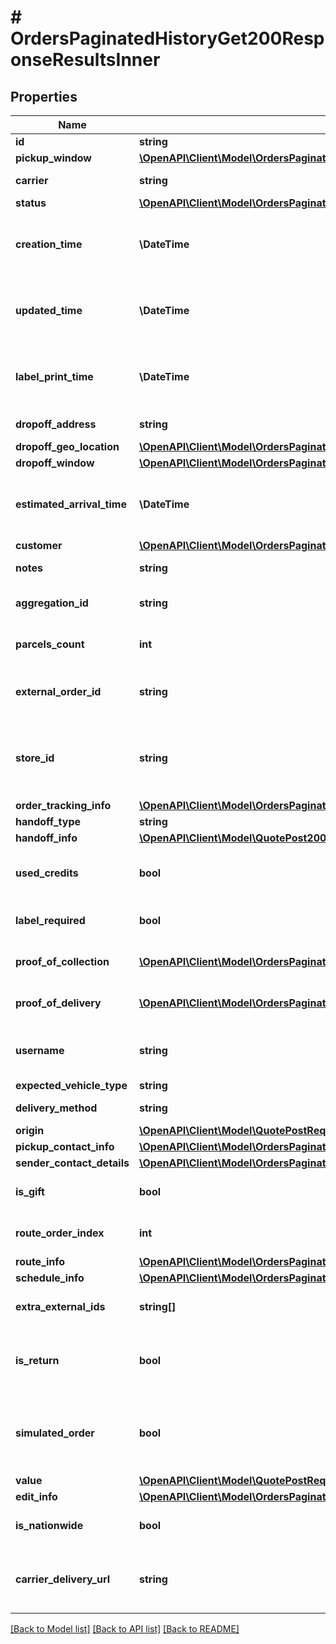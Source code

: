 # # OrdersPaginatedHistoryGet200ResponseResultsInner

## Properties

Name | Type | Description | Notes
------------ | ------------- | ------------- | -------------
**id** | **string** | The order ID |
**pickup_window** | [**\OpenAPI\Client\Model\OrdersPaginatedHistoryGet200ResponseResultsInnerPickupWindow**](OrdersPaginatedHistoryGet200ResponseResultsInnerPickupWindow.md) |  |
**carrier** | **string** | The carrier name |
**status** | [**\OpenAPI\Client\Model\OrdersPaginatedHistoryGet200ResponseResultsInnerStatus**](OrdersPaginatedHistoryGet200ResponseResultsInnerStatus.md) |  |
**creation_time** | **\DateTime** | The order original creation time in ISO8601 format |
**updated_time** | **\DateTime** | The order last update time in ISO8601 format | [optional]
**label_print_time** | **\DateTime** | The last time a label was printed in ISO8601 format | [optional]
**dropoff_address** | **string** | The dropoff address |
**dropoff_geo_location** | [**\OpenAPI\Client\Model\OrdersPaginatedHistoryGet200ResponseResultsInnerDropoffGeoLocation**](OrdersPaginatedHistoryGet200ResponseResultsInnerDropoffGeoLocation.md) |  | [optional]
**dropoff_window** | [**\OpenAPI\Client\Model\OrdersPaginatedHistoryGet200ResponseResultsInnerPickupWindow**](OrdersPaginatedHistoryGet200ResponseResultsInnerPickupWindow.md) |  | [optional]
**estimated_arrival_time** | **\DateTime** | The estimated arrival time in ISO8601 format | [optional]
**customer** | [**\OpenAPI\Client\Model\OrdersPaginatedHistoryGet200ResponseResultsInnerCustomer**](OrdersPaginatedHistoryGet200ResponseResultsInnerCustomer.md) |  |
**notes** | **string** | The dropoff note | [optional]
**aggregation_id** | **string** | The aggregation ID |
**parcels_count** | **int** | The number of parcels in this order |
**external_order_id** | **string** | An external order ID attached to this order |
**store_id** | **string** | The ID of the e-commerce store for this order (if exists) | [optional]
**order_tracking_info** | [**\OpenAPI\Client\Model\OrdersPaginatedHistoryGet200ResponseResultsInnerOrderTrackingInfo**](OrdersPaginatedHistoryGet200ResponseResultsInnerOrderTrackingInfo.md) |  | [optional]
**handoff_type** | **string** |  |
**handoff_info** | [**\OpenAPI\Client\Model\QuotePost200ResponseDateProposalsInnerProposalsInnerProposalHandoffInfo**](QuotePost200ResponseDateProposalsInnerProposalsInnerProposalHandoffInfo.md) |  | [optional]
**used_credits** | **bool** | Whether credits were used to pay for this order |
**label_required** | **bool** | Whether label is required |
**proof_of_collection** | [**\OpenAPI\Client\Model\OrdersPaginatedHistoryGet200ResponseResultsInnerProofOfCollectionInner[]**](OrdersPaginatedHistoryGet200ResponseResultsInnerProofOfCollectionInner.md) | Proof of collection for an order | [optional]
**proof_of_delivery** | [**\OpenAPI\Client\Model\OrdersPaginatedHistoryGet200ResponseResultsInnerProofOfCollectionInner[]**](OrdersPaginatedHistoryGet200ResponseResultsInnerProofOfCollectionInner.md) | Proof of delivery for an order | [optional]
**username** | **string** | The name of the user who created the order | [optional]
**expected_vehicle_type** | **string** |  | [optional]
**delivery_method** | **string** | The delivery method |
**origin** | [**\OpenAPI\Client\Model\QuotePostRequestPickupInfoOneOf1InnerAddress**](QuotePostRequestPickupInfoOneOf1InnerAddress.md) |  |
**pickup_contact_info** | [**\OpenAPI\Client\Model\OrdersPaginatedHistoryGet200ResponseResultsInnerCustomer**](OrdersPaginatedHistoryGet200ResponseResultsInnerCustomer.md) |  | [optional]
**sender_contact_details** | [**\OpenAPI\Client\Model\OrdersPaginatedHistoryGet200ResponseResultsInnerSenderContactDetails**](OrdersPaginatedHistoryGet200ResponseResultsInnerSenderContactDetails.md) |  | [optional]
**is_gift** | **bool** | Whether this delivery is a gift | [optional] [default to false]
**route_order_index** | **int** | The index of the order in the route | [optional]
**route_info** | [**\OpenAPI\Client\Model\OrdersPaginatedHistoryGet200ResponseResultsInnerRouteInfo**](OrdersPaginatedHistoryGet200ResponseResultsInnerRouteInfo.md) |  | [optional]
**schedule_info** | [**\OpenAPI\Client\Model\OrdersPaginatedHistoryGet200ResponseResultsInnerScheduleInfo**](OrdersPaginatedHistoryGet200ResponseResultsInnerScheduleInfo.md) |  | [optional]
**extra_external_ids** | **string[]** | Additional external IDs for the order | [optional]
**is_return** | **bool** | Whether it is required to return back to the origin location | [optional]
**simulated_order** | **bool** | Whether this order is a simulated order (for testing/demo purposes) | [default to false]
**value** | [**\OpenAPI\Client\Model\QuotePostRequestParcelsInnerItemsListInnerValue**](QuotePostRequestParcelsInnerItemsListInnerValue.md) |  | [optional]
**edit_info** | [**\OpenAPI\Client\Model\OrdersPaginatedHistoryGet200ResponseResultsInnerEditInfo**](OrdersPaginatedHistoryGet200ResponseResultsInnerEditInfo.md) |  | [optional]
**is_nationwide** | **bool** | Whether it is a nationwide delivery | [optional]
**carrier_delivery_url** | **string** | The URL to find the delivery in the carrier (if exists) | [optional]

[[Back to Model list]](../../README.md#models) [[Back to API list]](../../README.md#endpoints) [[Back to README]](../../README.md)
